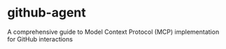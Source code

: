 # github-agent
A comprehensive guide to Model Context Protocol (MCP) implementation for GitHub interactions
